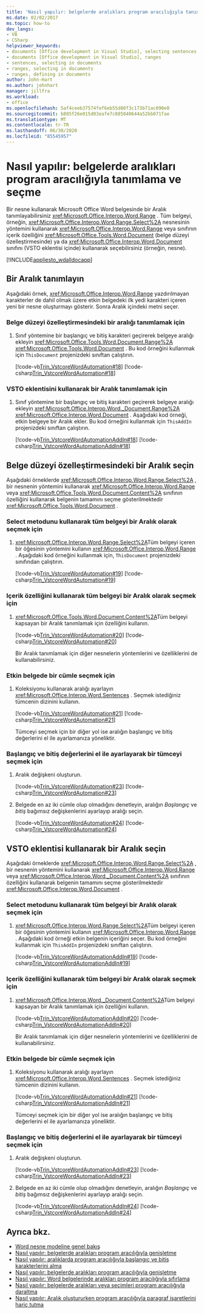```yaml
---
title: 'Nasıl yapılır: belgelerde aralıkları program aracılığıyla tanımlama ve seçme'
ms.date: 02/02/2017
ms.topic: how-to
dev_langs:
- VB
- CSharp
helpviewer_keywords:
- documents [Office development in Visual Studio], selecting sentences
- documents [Office development in Visual Studio], ranges
- sentences, selecting in documents
- ranges, selecting in documents
- ranges, defining in documents
author: John-Hart
ms.author: johnhart
manager: jillfra
ms.workload:
- office
ms.openlocfilehash: 5af4ceeb37574fef6eb55d80f3c173b71ac090e0
ms.sourcegitcommit: b885f26e015d03eafe7c885040644a52bb071fae
ms.translationtype: MT
ms.contentlocale: tr-TR
ms.lasthandoff: 06/30/2020
ms.locfileid: "85545957"
---
```

# <a name="how-to-programmatically-define-and-select-ranges-in-documents"></a>Nasıl yapılır: belgelerde aralıkları program aracılığıyla tanımlama ve seçme
  Bir nesne kullanarak Microsoft Office Word belgesinde bir Aralık tanımlayabilirsiniz <xref:Microsoft.Office.Interop.Word.Range> . Tüm belgeyi, örneğin, <xref:Microsoft.Office.Interop.Word.Range.Select%2A> nesnesinin yöntemini kullanarak <xref:Microsoft.Office.Interop.Word.Range> veya sınıfının içerik özelliğini <xref:Microsoft.Office.Tools.Word.Document> (belge düzeyi özelleştirmesinde) ya da <xref:Microsoft.Office.Interop.Word.Document> sınıfını (VSTO eklentisi içinde) kullanarak seçebilirsiniz (örneğin, nesne).

 [!INCLUDE[appliesto_wdalldocapp](../vsto/includes/appliesto-wdalldocapp-md.md)]

## <a name="define-a-range"></a>Bir Aralık tanımlayın
 Aşağıdaki örnek, <xref:Microsoft.Office.Interop.Word.Range> yazdırılmayan karakterler de dahil olmak üzere etkin belgedeki ilk yedi karakteri içeren yeni bir nesne oluşturmayı gösterir. Sonra Aralık içindeki metni seçer.

### <a name="to-define-a-range-in-a-document-level-customization"></a>Belge düzeyi özelleştirmesindeki bir aralığı tanımlamak için

1. Sınıf yöntemine bir başlangıç ve bitiş karakteri geçirerek belgeye aralığı ekleyin <xref:Microsoft.Office.Tools.Word.Document.Range%2A> <xref:Microsoft.Office.Tools.Word.Document> . Bu kod örneğini kullanmak için `ThisDocument` projenizdeki sınıftan çalıştırın.

     [!code-vb[Trin_VstcoreWordAutomation#18](../vsto/codesnippet/VisualBasic/Trin_VstcoreWordAutomationVB/ThisDocument.vb#18)]
     [!code-csharp[Trin_VstcoreWordAutomation#18](../vsto/codesnippet/CSharp/Trin_VstcoreWordAutomationCS/ThisDocument.cs#18)]

### <a name="to-define-a-range-by-using-a-vsto-add-in"></a>VSTO eklentisini kullanarak bir Aralık tanımlamak için

1. Sınıf yöntemine bir başlangıç ve bitiş karakteri geçirerek belgeye aralığı ekleyin <xref:Microsoft.Office.Interop.Word._Document.Range%2A> <xref:Microsoft.Office.Interop.Word.Document> . Aşağıdaki kod örneği, etkin belgeye bir Aralık ekler. Bu kod örneğini kullanmak için `ThisAddIn` projenizdeki sınıftan çalıştırın.

     [!code-vb[Trin_VstcoreWordAutomationAddIn#18](../vsto/codesnippet/VisualBasic/Trin_VstcoreWordAutomationAddIn/ThisAddIn.vb#18)]
     [!code-csharp[Trin_VstcoreWordAutomationAddIn#18](../vsto/codesnippet/CSharp/Trin_VstcoreWordAutomationAddIn/ThisAddIn.cs#18)]

## <a name="select-a-range-in-a-document-level-customization"></a>Belge düzeyi özelleştirmesindeki bir Aralık seçin
 Aşağıdaki örneklerde <xref:Microsoft.Office.Interop.Word.Range.Select%2A> , bir nesnenin yöntemini kullanarak <xref:Microsoft.Office.Interop.Word.Range> veya <xref:Microsoft.Office.Tools.Word.Document.Content%2A> sınıfının özelliğini kullanarak belgenin tamamını seçme gösterilmektedir <xref:Microsoft.Office.Tools.Word.Document> .

### <a name="to-select-the-entire-document-as-a-range-by-using-the-select-method"></a>Select metodunu kullanarak tüm belgeyi bir Aralık olarak seçmek için

1. <xref:Microsoft.Office.Interop.Word.Range.Select%2A>Tüm belgeyi içeren bir öğesinin yöntemini kullanın <xref:Microsoft.Office.Interop.Word.Range> . Aşağıdaki kod örneğini kullanmak için, `ThisDocument` projenizdeki sınıfından çalıştırın.

     [!code-vb[Trin_VstcoreWordAutomation#19](../vsto/codesnippet/VisualBasic/Trin_VstcoreWordAutomationVB/ThisDocument.vb#19)]
     [!code-csharp[Trin_VstcoreWordAutomation#19](../vsto/codesnippet/CSharp/Trin_VstcoreWordAutomationCS/ThisDocument.cs#19)]

### <a name="to-select-the-entire-document-as-a-range-by-using-the-content-property"></a>Içerik özelliğini kullanarak tüm belgeyi bir Aralık olarak seçmek için

1. <xref:Microsoft.Office.Tools.Word.Document.Content%2A>Tüm belgeyi kapsayan bir Aralık tanımlamak için özelliğini kullanın.

    [!code-vb[Trin_VstcoreWordAutomation#20](../vsto/codesnippet/VisualBasic/Trin_VstcoreWordAutomationVB/ThisDocument.vb#20)]
    [!code-csharp[Trin_VstcoreWordAutomation#20](../vsto/codesnippet/CSharp/Trin_VstcoreWordAutomationCS/ThisDocument.cs#20)]

   Bir Aralık tanımlamak için diğer nesnelerin yöntemlerini ve özelliklerini de kullanabilirsiniz.

### <a name="to-select-a-sentence-in-the-active-document"></a>Etkin belgede bir cümle seçmek için

1. Koleksiyonu kullanarak aralığı ayarlayın <xref:Microsoft.Office.Interop.Word.Sentences> . Seçmek istediğiniz tümcenin dizinini kullanın.

    [!code-vb[Trin_VstcoreWordAutomation#21](../vsto/codesnippet/VisualBasic/Trin_VstcoreWordAutomationVB/ThisDocument.vb#21)]
    [!code-csharp[Trin_VstcoreWordAutomation#21](../vsto/codesnippet/CSharp/Trin_VstcoreWordAutomationCS/ThisDocument.cs#21)]

   Tümceyi seçmek için bir diğer yol ise aralığın başlangıç ve bitiş değerlerini el ile ayarlamanıza yöneliktir.

### <a name="to-select-a-sentence-by-manually-setting-the-start-and-end-values"></a>Başlangıç ve bitiş değerlerini el ile ayarlayarak bir tümceyi seçmek için

1. Aralık değişkeni oluşturun.

     [!code-vb[Trin_VstcoreWordAutomation#23](../vsto/codesnippet/VisualBasic/Trin_VstcoreWordAutomationVB/ThisDocument.vb#23)]
     [!code-csharp[Trin_VstcoreWordAutomation#23](../vsto/codesnippet/CSharp/Trin_VstcoreWordAutomationCS/ThisDocument.cs#23)]

2. Belgede en az iki cümle olup olmadığını denetleyin, aralığın *Başlangıç* ve *bitiş* bağımsız değişkenlerini ayarlayıp aralığı seçin.

     [!code-vb[Trin_VstcoreWordAutomation#24](../vsto/codesnippet/VisualBasic/Trin_VstcoreWordAutomationVB/ThisDocument.vb#24)]
     [!code-csharp[Trin_VstcoreWordAutomation#24](../vsto/codesnippet/CSharp/Trin_VstcoreWordAutomationCS/ThisDocument.cs#24)]

## <a name="select-a-range-by-using-a-vsto-add-in"></a>VSTO eklentisi kullanarak bir Aralık seçin
 Aşağıdaki örneklerde <xref:Microsoft.Office.Interop.Word.Range.Select%2A> , bir nesnenin yöntemini kullanarak <xref:Microsoft.Office.Interop.Word.Range> veya <xref:Microsoft.Office.Interop.Word._Document.Content%2A> sınıfının özelliğini kullanarak belgenin tamamını seçme gösterilmektedir <xref:Microsoft.Office.Interop.Word.Document> .

### <a name="to-select-the-entire-document-as-a-range-by-using-the-select-method"></a>Select metodunu kullanarak tüm belgeyi bir Aralık olarak seçmek için

1. <xref:Microsoft.Office.Interop.Word.Range.Select%2A>Tüm belgeyi içeren bir öğesinin yöntemini kullanın <xref:Microsoft.Office.Interop.Word.Range> . Aşağıdaki kod örneği etkin belgenin içeriğini seçer. Bu kod örneğini kullanmak için `ThisAddIn` projenizdeki sınıftan çalıştırın.

     [!code-vb[Trin_VstcoreWordAutomationAddIn#19](../vsto/codesnippet/VisualBasic/Trin_VstcoreWordAutomationAddIn/ThisAddIn.vb#19)]
     [!code-csharp[Trin_VstcoreWordAutomationAddIn#19](../vsto/codesnippet/CSharp/Trin_VstcoreWordAutomationAddIn/ThisAddIn.cs#19)]

### <a name="to-select-the-entire-document-as-a-range-by-using-the-content-property"></a>Içerik özelliğini kullanarak tüm belgeyi bir Aralık olarak seçmek için

1. <xref:Microsoft.Office.Interop.Word._Document.Content%2A>Tüm belgeyi kapsayan bir Aralık tanımlamak için özelliğini kullanın.

    [!code-vb[Trin_VstcoreWordAutomationAddIn#20](../vsto/codesnippet/VisualBasic/Trin_VstcoreWordAutomationAddIn/ThisAddIn.vb#20)]
    [!code-csharp[Trin_VstcoreWordAutomationAddIn#20](../vsto/codesnippet/CSharp/Trin_VstcoreWordAutomationAddIn/ThisAddIn.cs#20)]

   Bir Aralık tanımlamak için diğer nesnelerin yöntemlerini ve özelliklerini de kullanabilirsiniz.

### <a name="to-select-a-sentence-in-the-active-document"></a>Etkin belgede bir cümle seçmek için

1. Koleksiyonu kullanarak aralığı ayarlayın <xref:Microsoft.Office.Interop.Word.Sentences> . Seçmek istediğiniz tümcenin dizinini kullanın.

    [!code-vb[Trin_VstcoreWordAutomationAddIn#21](../vsto/codesnippet/VisualBasic/Trin_VstcoreWordAutomationAddIn/ThisAddIn.vb#21)]
    [!code-csharp[Trin_VstcoreWordAutomationAddIn#21](../vsto/codesnippet/CSharp/Trin_VstcoreWordAutomationAddIn/ThisAddIn.cs#21)]

   Tümceyi seçmek için bir diğer yol ise aralığın başlangıç ve bitiş değerlerini el ile ayarlamanıza yöneliktir.

### <a name="to-select-a-sentence-by-manually-setting-the-start-and-end-values"></a>Başlangıç ve bitiş değerlerini el ile ayarlayarak bir tümceyi seçmek için

1. Aralık değişkeni oluşturun.

     [!code-vb[Trin_VstcoreWordAutomationAddIn#23](../vsto/codesnippet/VisualBasic/Trin_VstcoreWordAutomationAddIn/ThisAddIn.vb#23)]
     [!code-csharp[Trin_VstcoreWordAutomationAddIn#23](../vsto/codesnippet/CSharp/Trin_VstcoreWordAutomationAddIn/ThisAddIn.cs#23)]

2. Belgede en az iki cümle olup olmadığını denetleyin, aralığın *Başlangıç* ve *bitiş* bağımsız değişkenlerini ayarlayıp aralığı seçin.

     [!code-vb[Trin_VstcoreWordAutomationAddIn#24](../vsto/codesnippet/VisualBasic/Trin_VstcoreWordAutomationAddIn/ThisAddIn.vb#24)]
     [!code-csharp[Trin_VstcoreWordAutomationAddIn#24](../vsto/codesnippet/CSharp/Trin_VstcoreWordAutomationAddIn/ThisAddIn.cs#24)]

## <a name="see-also"></a>Ayrıca bkz.
- [Word nesne modeline genel bakış](../vsto/word-object-model-overview.md)
- [Nasıl yapılır: belgelerde aralıkları program aracılığıyla genişletme](../vsto/how-to-programmatically-extend-ranges-in-documents.md)
- [Nasıl yapılır: aralıklarda program aracılığıyla başlangıç ve bitiş karakterlerini alma](../vsto/how-to-programmatically-retrieve-start-and-end-characters-in-ranges.md)
- [Nasıl yapılır: belgelerde aralıkları program aracılığıyla genişletme](../vsto/how-to-programmatically-extend-ranges-in-documents.md)
- [Nasıl yapılır: Word belgelerinde aralıkları program aracılığıyla sıfırlama](../vsto/how-to-programmatically-reset-ranges-in-word-documents.md)
- [Nasıl yapılır: belgelerde aralıkları veya seçimleri program aracılığıyla daraltma](../vsto/how-to-programmatically-collapse-ranges-or-selections-in-documents.md)
- [Nasıl yapılır: Aralık oluştururken program aracılığıyla paragraf işaretlerini hariç tutma](../vsto/how-to-programmatically-exclude-paragraph-marks-when-creating-ranges.md)
